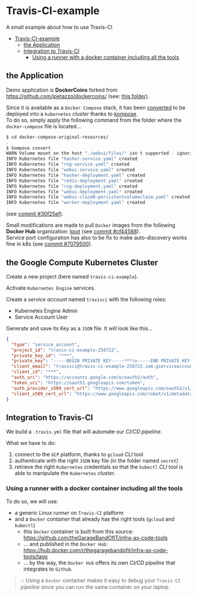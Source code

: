 # Travis-CI-example

A small example about how to use Travis-CI

- [Travis-CI-example](#travis-ci-example)
  - [the Application](#the-application)
  - [Integration to Travis-CI](#integration-to-travis-ci)
    - [Using a runner with a docker container including all the tools](#using-a-runner-with-a-docker-container-including-all-the-tools)

## the Application

Demo application is **DockerCoins** forked from <https://github.com/jpetazzo/dockercoins/> (see: [this folder](https://github.com/theGarageBandOfIT/Travis-CI-example/tree/master/docker-compose-original-resources)).

Since it is available as a `Docker Compose` stack, it has been [converted](https://kubernetes.io/docs/tasks/configure-pod-container/translate-compose-kubernetes/) to be deployed into a `kubernetes` _cluster_ thanks to [kompose](http://kompose.io/).  
To do so, simply apply the following command from the folder where the `docker-compose` file is located…

```sh
$ cd docker-compose-original-resources/
.
$ kompose convert
WARN Volume mount on the host "./webui/files/" isn t supported - ignoring path on the host
INFO Kubernetes file "hasher-service.yaml" created
INFO Kubernetes file "rng-service.yaml" created
INFO Kubernetes file "webui-service.yaml" created
INFO Kubernetes file "hasher-deployment.yaml" created
INFO Kubernetes file "redis-deployment.yaml" created
INFO Kubernetes file "rng-deployment.yaml" created
INFO Kubernetes file "webui-deployment.yaml" created
INFO Kubernetes file "webui-claim0-persistentvolumeclaim.yaml" created
INFO Kubernetes file "worker-deployment.yaml" created
```

(see [commit #30f25ef](https://github.com/theGarageBandOfIT/Travis-CI-example/commit/30f25efd05d3b354976bfaa9a18b08b97de503b6)).  

Small modifications are made to pull `Docker` images from the following **Docker Hub** organization: [lpiot](https://hub.docker.com/u/lpiot) (see [commit #cf44588](https://github.com/theGarageBandOfIT/Travis-CI-example/commit/cf4458832e16ac917820199669d23b4b765aebf7)).  
Service port configuration has also to be fix to make auto-discovery works fine in k8s (see [commit #7079500](https://github.com/theGarageBandOfIT/Travis-CI-example/commit/7079500f418608f24b5e06ef32cf17fb038da360)).

## the Google Compute Kubernetes Cluster

Create a new project (here named `travis-ci-example`).  

Activate `Kubernetes Engine` services.

Create a _service account_ named `travisci` with the following roles:

* Kubernetes Engine Admin
* Service Account User

Generate and save its Key as a `JSON` file. It will look like this…

```JSON
{
  "type": "service_account",
  "project_id": "travis-ci-example-258722",
  "private_key_id": "***",
  "private_key": "-----BEGIN PRIVATE KEY-----***\n-----END PRIVATE KEY-----\n",
  "client_email": "travisci@travis-ci-example-258722.iam.gserviceaccount.com",
  "client_id": "***",
  "auth_uri": "https://accounts.google.com/o/oauth2/auth",
  "token_uri": "https://oauth2.googleapis.com/token",
  "auth_provider_x509_cert_url": "https://www.googleapis.com/oauth2/v1/certs",
  "client_x509_cert_url": "https://www.googleapis.com/robot/v1/metadata/x509/travisci%40travis-ci-example-258722.iam.gserviceaccount.com"
}
```

## Integration to Travis-CI

We build a `.travis.yml` file that will automate our _CI/CD pipeline_.  

What we have to do:

1. connect to the `GCP` platform, thanks to `gcloud` _CLI_ tool
2. authenticate with the right `JSON` key file (in the folder named `secret`)
3. retrieve the right `Kubernetes` credentials so that the `kubectl` _CLI_ tool is able to manipulate the `Kubernetes` _cluster_.

### Using a runner with a docker container including all the tools

To do so, we will use:

* a generic _Linux_ _runner_ on `Travis-CI` platform
* and a `Docker` _container_ that already has the right tools (`gcloud` and `kubectl`)
    * this `Docker` container is built from this source: <https://github.com/theGarageBandOfIT/infra-as-code-tools>
    * … and published in the `Docker Hub`: <https://hub.docker.com/r/thegaragebandofit/infra-as-code-tools/tags>
    * … by the way, the `Docker Hub` offers its own _CI/CD pipeline_ that integrates to `Github`.

> :bulb: Using a `Docker` container makes it easy to debug your `Travis-CI` _pipeline_ since you can run the same container on your laptop.

